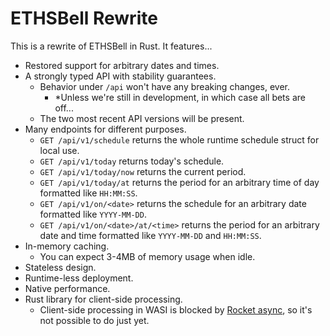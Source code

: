# ETHSBell Rewrite

This is a rewrite of ETHSBell in Rust. It features...
* Restored support for arbitrary dates and times.
* A strongly typed API with stability guarantees.
  * Behavior under `/api` won't have any breaking changes, ever.
    * \*Unless we're still in development, in which case all bets are off...
  * The two most recent API versions will be present.
* Many endpoints for different purposes.
  * `GET /api/v1/schedule` returns the whole runtime schedule struct for local use.
  * `GET /api/v1/today` returns today's schedule.
  * `GET /api/v1/today/now` returns the current period.
  * `GET /api/v1/today/at` returns the period for an arbitrary time of day formatted like `HH:MM:SS`.
  * `GET /api/v1/on/<date>` returns the schedule for an arbitrary date formatted like `YYYY-MM-DD`.
  * `GET /api/v1/on/<date>/at/<time>` returns the period for an arbitrary date and time formatted like `YYYY-MM-DD` and `HH:MM:SS`.
* In-memory caching.
  * You can expect 3-4MB of memory usage when idle.
* Stateless design.
* Runtime-less deployment.
* Native performance.
* Rust library for client-side processing.
  * Client-side processing in WASI is blocked by [Rocket async](https://github.com/SergioBenitez/Rocket/projects/1), so it's not possible to do just yet.